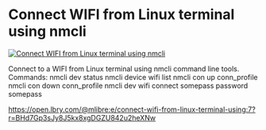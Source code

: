 # Connect WIFI from Linux terminal using nmcli

[![Connect WIFI from Linux terminal using nmcli](http://img.youtube.com/vi/tLLTjsgIpYY/0.jpg)](https://www.youtube.com/watch?v=tLLTjsgIpYY "Connect WIFI from Linux terminal using nmcli")
		
Connect to a WIFI from Linux terminal using nmcli command line tools.<br/>Commands:
nmcli dev status
nmcli device wifi list
nmcli con up conn_profile
nmcli con down conn_profile
nmcli dev wifi connect somepass password somepass

https://open.lbry.com/@mlibre:e/connect-wifi-from-linux-terminal-using:7?r=BHd7Gp3sJy8J5kx8xgDGZU842u2heXNw